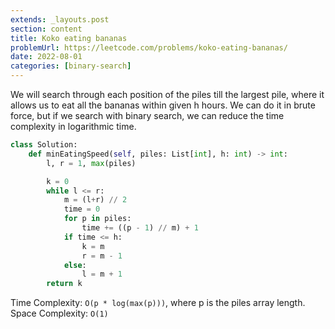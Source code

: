 ```yaml
---
extends: _layouts.post
section: content
title: Koko eating bananas
problemUrl: https://leetcode.com/problems/koko-eating-bananas/
date: 2022-08-01
categories: [binary-search]
---
```


We will search through each position of the piles till the largest pile, where it allows us to eat all the bananas within given h hours. We can do it in brute force, but if we search with binary search, we can reduce the time complexity in logarithmic time.

```python
class Solution:
    def minEatingSpeed(self, piles: List[int], h: int) -> int:
        l, r = 1, max(piles)

        k = 0
        while l <= r:
            m = (l+r) // 2
            time = 0
            for p in piles:
                time += ((p - 1) // m) + 1
            if time <= h:
                k = m
                r = m - 1
            else:
                l = m + 1
        return k
```

Time Complexity: `O(p * log(max(p)))`, where p is the piles array length. <br/>
Space Complexity: `O(1)`

